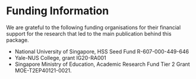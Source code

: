 # Funding Information
We are grateful to the following funding organisations for their financial support for the research that led to the main publication behind this package.
 - National University of Singapore, HSS Seed Fund R-607-000-449-646
 - Yale-NUS College, grant IG20-RA001
 - Singapore Ministry of Education, Academic Research Fund Tier 2 Grant MOE-T2EP40121-0021.